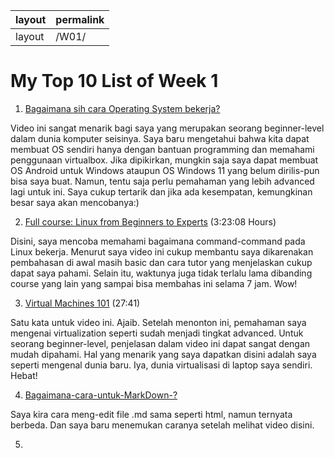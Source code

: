 | layout | permalink |
| --- | --- |
| layout | /W01/ |


# My Top 10 List of Week 1

1. [Bagaimana sih cara Operating System bekerja?](https://www.youtube.com/watch?v=6MJUGVFAXKg)

Video ini sangat menarik bagi saya yang merupakan seorang beginner-level dalam dunia komputer seisinya. Saya baru mengetahui bahwa kita dapat membuat OS sendiri hanya dengan bantuan programming dan memahami penggunaan virtualbox. Jika dipikirkan, mungkin saja saya dapat membuat OS Android untuk Windows ataupun OS Windows 11 yang belum dirilis-pun bisa saya buat. Namun, tentu saja perlu pemahaman yang lebih advanced lagi untuk ini. Saya cukup tertarik dan jika ada kesempatan, kemungkinan besar saya akan mencobanya:)

2. [Full course: Linux from Beginners to Experts](https://www.youtube.com/watch?v=2PGnYjbYuUo) (3:23:08 Hours)

Disini, saya mencoba memahami bagaimana command-command pada Linux bekerja. Menurut saya video ini cukup membantu saya dikarenakan pembahasan di awal masih basic dan cara 
tutor yang menjelaskan cukup dapat saya pahami. Selain itu, waktunya juga tidak terlalu lama dibanding course yang lain yang sampai bisa membahas ini selama 7 jam. Wow!

3. [Virtual Machines 101](https://www.youtube.com/watch?v=wX75Z-4MEoM) (27:41)

Satu kata untuk video ini. Ajaib. Setelah menonton ini, pemahaman saya mengenai virtualization seperti sudah menjadi tingkat advanced. Untuk seorang beginner-level, penjelasan 
dalam video ini dapat sangat dengan mudah dipahami. Hal yang menarik yang saya dapatkan disini adalah saya seperti mengenal dunia baru. Iya, dunia virtualisasi di laptop saya
sendiri. Hebat!

4. [Bagaimana-cara-untuk-MarkDown-?](https://www.youtube.com/watch?v=eJojC3lSkwg)

Saya kira cara meng-edit file .md sama seperti html, namun ternyata berbeda. Dan saya baru menemukan caranya setelah melihat video disini.

5. 
